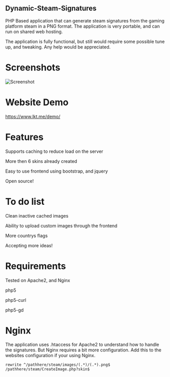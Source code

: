 ## Dynamic-Steam-Signatures

PHP Based application that can generate steam signatures from the gaming platform steam in a PNG format. The application is very portable, and can run on shared web hosting.

The application is fully functional, but still would require some possible tune up, and tweaking. Any help would be appreciated.

# Screenshots
![Screenshot](http://i.imgur.com/h5cPsb9.png)

# Website Demo
https://www.lkt.me/demo/

# Features
Supports caching to reduce load on the server

More then 6 skins already created

Easy to use frontend using bootstrap, and jquery

Open source!

# To do list
Clean inactive cached images

Ability to upload custom images through the frontend

More countrys flags

Accepting more ideas!

# Requirements
Tested on Apache2, and Nginx

php5

php5-curl

php5-gd

# Nginx
The application  uses .htaccess for Apache2 to understand how to handle the signatures. But Nginx requires a bit more configuration. Add this to the websites configuration if your using Nginx.
```
rewrite ^/pathhere/steam/images/(.*)/(.*).png$ /pathhere/steam/CreateImage.php?skin$
```
